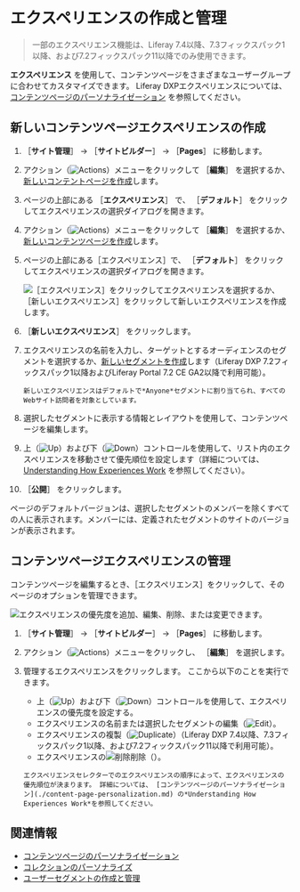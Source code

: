 # エクスペリエンスの作成と管理

> 一部のエクスペリエンス機能は、Liferay 7.4以降、7.3フィックスパック1以降、および7.2フィックスパック11以降でのみ使用できます。

**エクスペリエンス** を使用して、コンテンツページをさまざまなユーザーグループに合わせてカスタマイズできます。  Liferay DXPエクスペリエンスについては、 [コンテンツページのパーソナライゼーション](./content-page-personalization.md) を参照してください。

<a name="creating-a-new-content-page-experience" />

## 新しいコンテンツページエクスペリエンスの作成

1. ［**サイト管理**］ &rarr; ［**サイトビルダー**］ &rarr; ［**Pages**］ に移動します。
1. アクション（![Actions](../../../images/icon-actions.png)）メニューをクリックして ［**編集**］ を選択するか、[新しいコンテントページを作成](../../creating-pages/using-content-pages/building-content-pages.md)します。
1. ページの上部にある ［**エクスペリエンス**］ で、 ［**デフォルト**］ をクリックしてエクスペリエンスの選択ダイアログを開きます。

1. アクション（![Actions](../../../images/icon-actions.png)）メニューをクリックして ［**編集**］ を選択するか、[新しいコンテンツページを作成](../../creating-pages/adding-pages/adding-a-page-to-a-site.md)します。

1. ページの上部にある［エクスペリエンス］で、 ［**デフォルト**］ をクリックしてエクスペリエンスの選択ダイアログを開きます。

    ![［エクスペリエンス］をクリックしてエクスペリエンスを選択するか、［新しいエクスペリエンス］をクリックして新しいエクスペリエンスを作成します。](./creating-and-managing-experiences/images/01.png)
1. ［**新しいエクスペリエンス**］ をクリックします。

1. エクスペリエンスの名前を入力し、ターゲットとするオーディエンスのセグメントを選択するか、[新しいセグメントを作成](../segmentation/creating-and-managing-user-segments.md)します（Liferay DXP 7.2フィックスパック1以降およびLiferay Portal 7.2 CE GA2以降で利用可能）。

    ```{note}
    新しいエクスペリエンスはデフォルトで*Anyone*セグメントに割り当てられ、すべてのWebサイト訪問者を対象としています。
    ```

1. 選択したセグメントに表示する情報とレイアウトを使用して、コンテンツページを編集します。

1. 上（![Up](../../../images/icon-angle-up.png)）および下（![Down](../../../images/icon-angle-down.png)）コントロールを使用して、リスト内のエクスペリエンスを移動させて優先順位を設定します（詳細については、 [Understanding How Experiences Work](./content-page-personalization.md#understanding-how-experiences-work) を参照してください）。
1. ［**公開**］ をクリックします。

ページのデフォルトバージョンは、選択したセグメントのメンバーを除くすべての人に表示されます。メンバーには、定義されたセグメントのサイトのバージョンが表示されます。

<a name="managing-content-page-experiences" />

## コンテンツページエクスペリエンスの管理

コンテンツページを編集するとき、［エクスペリエンス］をクリックして、そのページのオプションを管理できます。

![エクスペリエンスの優先度を追加、編集、削除、または変更できます。](./creating-and-managing-experiences/images/04.png)

1. ［**サイト管理**］ &rarr; ［**サイトビルダー**］ &rarr; ［**Pages**］ に移動します。
2. アクション（![Actions](../../../images/icon-actions.png)）メニューをクリックし、 ［**編集**］ を選択します。
3. 管理するエクスペリエンスをクリックします。 ここから以下のことを実行できます。

   - 上（![Up](../../../images/icon-angle-up.png)）および下（![Down](../../../images/icon-angle-down.png)）コントロールを使用して、エクスペリエンスの優先度を設定する。
   - エクスペリエンスの名前または選択したセグメントの編集（![Edit](../../../images/icon-edit.png)）。
   - エクスペリエンスの複製（![Duplicate](../../../images/icon-copy.png)）（Liferay DXP 7.4以降、7.3フィックスパック1以降、および7.2フィックスパック11以降で利用可能）。
   - エクスペリエンスの![削除](../../../images/icon-delete.png)削除（）。

    ```{important}
    エクスペリエンスセレクターでのエクスペリエンスの順序によって、エクスペリエンスの優先順位が決まります。 詳細については、 [コンテンツページのパーソナライゼーション](./content-page-personalization.md) の*Understanding How Experiences Work*を参照してください。
    ```

<a name="related-information" />

## 関連情報

- [コンテンツページのパーソナライゼーション](./content-page-personalization.md)
- [コレクションのパーソナライズ](./personalizing-collections.md)
- [ユーザーセグメントの作成と管理](../segmentation/creating-and-managing-user-segments.md)
